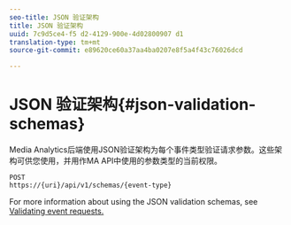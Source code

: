 ```yaml
---
seo-title: JSON 验证架构
title: JSON 验证架构
uuid: 7c9d5ce4-f5 d2-4129-900e-4d02800907 d1
translation-type: tm+mt
source-git-commit: e89620ce60a37aa4ba0207e8f5a4f43c76026dcd

---
```



# JSON 验证架构{#json-validation-schemas}

Media Analytics后端使用JSON验证架构为每个事件类型验证请求参数。这些架构可供您使用，并用作MA API中使用的参数类型的当前权限。

```
POST
https://{uri}/api/v1/schemas/{event-type}
```

For more information about using the JSON validation schemas, see [Validating event requests.](/help/media-collection-api/mc-api-impl/mc-api-validate-reqs.md)
